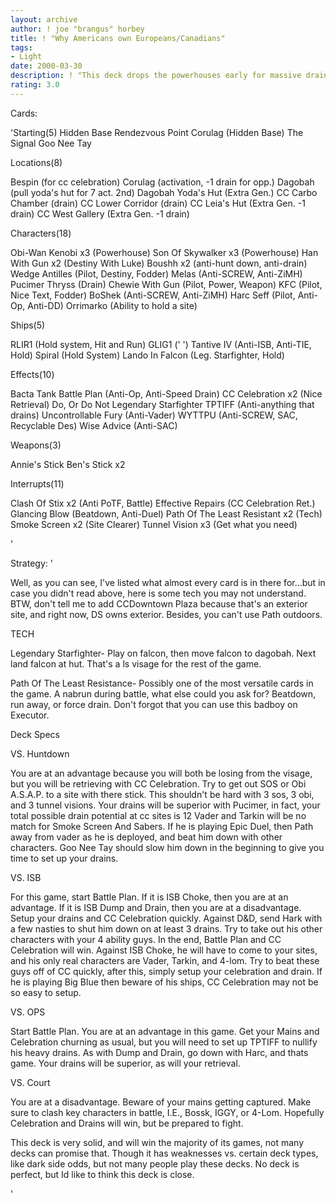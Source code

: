 ```yaml
---
layout: archive
author: ! joe "brangus" horbey
title: ! "Why Americans own Europeans/Canadians"
tags:
- Light
date: 2000-03-30
description: ! "This deck drops the powerhouses early for massive drains and retrieval."
rating: 3.0
---
```

Cards: 

'Starting(5)
Hidden Base
Rendezvous Point
Corulag (Hidden Base)
The Signal
Goo Nee Tay

Locations(8)

Bespin (for cc celebration)
Corulag (activation, -1 drain for opp.)
Dagobah (pull yoda's hut for 7 act. 2nd)
Dagobah Yoda's Hut (Extra Gen.)
CC Carbo Chamber (drain)
CC Lower Corridor (drain)
CC Leia's Hut (Extra Gen. -1 drain)
CC West Gallery (Extra Gen. -1 drain)

Characters(18)

Obi-Wan Kenobi x3 (Powerhouse)
Son Of Skywalker x3 (Powerhouse)
Han With Gun x2 (Destiny With Luke)
Boushh x2 (anti-hunt down, anti-drain)
Wedge Antilles (Pilot, Destiny, Fodder)
Melas (Anti-SCREW, Anti-ZiMH)
Pucimer Thryss (Drain)
Chewie With Gun (Pilot, Power, Weapon)
KFC (Pilot, Nice Text, Fodder)
BoShek (Anti-SCREW, Anti-ZiMH)
Harc Seff (Pilot, Anti-Op, Anti-DD)
Orrimarko (Ability to hold a site)

Ships(5)

RLIR1 (Hold system, Hit and Run)
GLIG1 ('		       ')
Tantive IV (Anti-ISB, Anti-TIE, Hold)
Spiral (Hold System)
Lando In Falcon (Leg. Starfighter, Hold)

Effects(10)

Bacta Tank
Battle Plan (Anti-Op, Anti-Speed Drain)
CC Celebration x2 (Nice Retrieval)
Do, Or Do Not
Legendary Starfighter
TPTIFF (Anti-anything that drains)
Uncontrollable Fury (Anti-Vader)
WYTTPU (Anti-SCREW, SAC, Recyclable Des)
Wise Advice (Anti-SAC)

Weapons(3)

Annie's Stick
Ben's Stick x2

Interrupts(11)

Clash Of Stix x2 (Anti PoTF, Battle)
Effective Repairs (CC Celebration Ret.)
Glancing Blow (Beatdown, Anti-Duel)
Path Of The Least Resistant x2 (Tech)
Smoke Screen x2 (Site Clearer)
Tunnel Vision x3 (Get what you need)



'

Strategy: '

Well, as you can see, I've listed what almost every card is in there for...but in case you didn't read above, here is some tech you may not understand. BTW, don't tell me to add CCDowntown Plaza because that's an exterior site, and right now, DS owns exterior. Besides, you can't use Path outdoors.

TECH

Legendary Starfighter-
Play on falcon, then move falcon to dagobah. Next land falcon at hut. That's a ls visage for the rest of the game.

Path Of The Least Resistance-
Possibly one of the most versatile cards in the game. A nabrun during battle, what else could you ask for? Beatdown, run away, or force drain. Don't forgot that you can use this badboy on Executor.

Deck Specs

VS. Huntdown

You are at an advantage because you will both be losing from the visage, but you will be retrieving with CC Celebration. Try to get out SOS or Obi A.S.A.P. to a site with there stick. This shouldn't be hard with 3 sos, 3 obi, and 3 tunnel visions. Your drains will be superior with Pucimer, in fact, your total possible drain potential at cc sites is 12 Vader and Tarkin will be no match for Smoke Screen And Sabers. If he is playing Epic Duel, then Path away from vader as he is deployed, and beat him down with other characters. Goo Nee Tay should slow him down in the beginning to give you time to set up your drains.

VS. ISB

For this game, start Battle Plan. If it is ISB Choke, then you are at an advantage. If it is ISB Dump and Drain, then you are at a disadvantage. Setup your drains and CC Celebration quickly. Against D&D, send Hark with a few nasties to shut him down on at least 3 drains. Try to take out his other characters with your 4 ability guys. In the end, Battle Plan and CC Celebration will win. Against ISB Choke, he will have to come to your sites, and his only real characters are Vader, Tarkin, and 4-lom. Try to beat these guys off of CC quickly, after this, simply setup your celebration and drain. If he is playing Big Blue then beware of his ships, CC Celebration may not be so easy to setup.

VS. OPS

Start Battle Plan. You are at an advantage in this game. Get your Mains and Celebration churning as usual, but you will need to set up TPTIFF to nullify his heavy drains. As with Dump and Drain, go down with Harc, and thats game. Your drains will be superior, as will your retrieval.

VS. Court

You are at a disadvantage. Beware of your mains getting captured. Make sure to clash key characters in battle, I.E., Bossk, IGGY, or 4-Lom. Hopefully Celebration and Drains will win, but be prepared to fight.



This deck is very solid, and will win the majority of its games, not many decks can promise that. Though it has weaknesses vs. certain deck types, like dark side odds, but not many people play these decks. No deck is perfect, but Id like to think this deck is close.



'